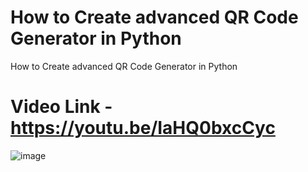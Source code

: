 # How to Create advanced QR Code Generator in Python

How to Create advanced QR Code Generator in Python
# Video Link - https://youtu.be/IaHQ0bxcCyc

![image](https://user-images.githubusercontent.com/73032070/146411564-56d72749-d7b3-42c3-8433-2ef6b26a1813.png)
